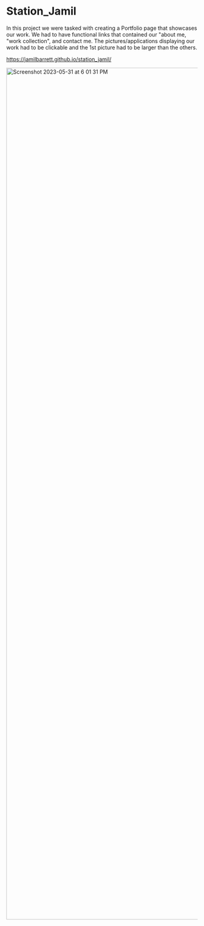 # Station_Jamil

In this project we were tasked with creating a Portfolio page that showcases our work. We had to have functional links that contained our "about me, "work collection", and contact me. The pictures/applications displaying our work had to be clickable and the 1st picture had to be larger than the others. 

https://jamilbarrett.github.io/station_jamil/

<img width="2240" alt="Screenshot 2023-05-31 at 6 01 31 PM" src="https://github.com/jamilbarrett/station_jamil/assets/131481674/79c07d3a-c1c9-4c01-9db2-bce5226ad5f5">
